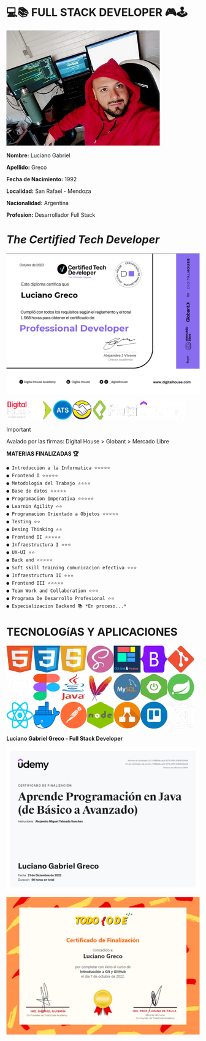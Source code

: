 **💻📚 FULL STACK DEVELOPER 🎮🕹**
========================

<img src ="./img/LucianoGreco.jpeg" width="400">

**Nombre:** Luciano Gabriel

**Apellido:** Greco 

**Fecha de Nacimiento:** 1992

**Localidad:** San Rafael - Mendoza

**Nacionalidad:** Argentina

**Profesion:** Desarrollador Full Stack


*The Certified Tech Developer* 
===============================

![](./img/certified%20tech%20developer.png)

<img src ="./img/digital%20house.png" height="50"><img src ="./img/globant.png" width="50" height="50">
<img src ="./img/ats.png" width="50" height="50"><img src ="./img/mercadoLibre.png" width="50" height="50">
<img src ="./img/platzi.png" height="50" width="120"><img src ="./img/udemy.png" height="50" width="120">

> [!IMPORTANT]
> Avalado por las firmas: Digital House > Globant > Mercado Libre

**MATERIAS FINALIZADAS 🏆** 

    ● Introduccion a la Informatica ⭐⭐⭐⭐⭐
    ● Frontend I ⭐⭐⭐⭐⭐
    ● Metodologia del Trabajo ⭐⭐⭐⭐
    ● Base de datos ⭐⭐⭐⭐⭐
    ● Programacion Imperativa ⭐⭐⭐⭐⭐
    ● Learnin Agility ⭐⭐
    ● Programacion Orientado a Objetos ⭐⭐⭐⭐⭐
    ● Testing ⭐⭐
    ● Desing Thinking ⭐⭐
    ● Frontend II ⭐⭐⭐⭐⭐
    ● Infraestructura I ⭐⭐⭐
    ● UX-UI ⭐⭐
    ● Back end ⭐⭐⭐⭐⭐
    ● Soft skill training comunicacion efectiva ⭐⭐⭐
    ● Infraestructura II ⭐⭐⭐
    ● Frontend III ⭐⭐⭐⭐⭐
    ● Team Work and Collaboration ⭐⭐⭐
    ● Programa De Desarrollo Profesional ⭐⭐
    ● Especializacion Backend 📚 *En proceso...*

**TECNOLOGíAS Y APLICACIONES**
==============================

<img src ="./img/html.png" width="70" height="70"><img src ="./img/css.png" width="70" height="70"><img src ="./img/javaScript.png" width="70" height="70"><img src ="./img/sass.png" width="70" height="70"><img src ="./img/grid&flexbox.png" width="70" height="70"><img src ="./img/bootstrap.png" width="70" height="70"><img src ="./img/git.png" width="70" height="70"><img src ="./img/github.png" width="70" height="70"><img src ="./img/figma.png" width="70" height="70"><img src ="./img/Java.png" width="70" height="70"><img src ="./img/maven.png" width="70" height="70"><img src ="./img/mysql.png" width="70" height="70"><img src ="./img/springBoot.png" width="70" height="70"><img src ="./img/spring.png" width="70" height="70"><img src ="./img/React.png" width="70" height="70"><img src ="./img/docker.png" width="70" height="70"><img src ="./img/postman.png" width="70" height="70"><img src ="./img/nodejs.png" width="70" height="70"><img src ="./img/diagrams.png" width="70" height="70"><img src ="./img/trello.png" width="70" height="70"><img src ="./img/notion.png" width="70" height="70"> 
 

**Luciano Gabriel Greco - Full Stack Developer**

![](./img/atsCertificado.png)

![](./img/todoCodeCertificado.png)